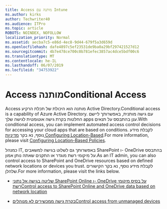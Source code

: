 ```yaml
---
title: Access מותנה עם Intune
ms.author: kirks
author: Techwriter40
ms.audience: ITPro
ms.topic: article
ROBOTS: NOINDEX, NOFOLLOW
localization_priority: Normal
ms.assetid: aecba7c5-e86d-4ec8-9d44-679f5a3d659d
ms.openlocfilehash: dafe4897c5ef23531de9ba0a29bf297421527d12
ms.sourcegitcommit: 4b7e478ce700c0b781efec3857ac4dce5bdf00c6
ms.translationtype: MT
ms.contentlocale: he-IL
ms.lasthandoff: 06/07/2019
ms.locfileid: "34753922"
---
```

# <a name="conditional-access"></a><span data-ttu-id="d1e4c-102">Access מותנה</span><span class="sxs-lookup"><span data-stu-id="d1e4c-102">Conditional Access</span></span>

<span data-ttu-id="d1e4c-103">Access מותנה הוא היכולת של תכלת הרקיע Active Directory.</span><span class="sxs-lookup"><span data-stu-id="d1e4c-103">Conditional access is a capability of Azure Active Directory.</span></span> <span data-ttu-id="d1e4c-104">עם גישה מותנית, באפשרותך ליישם החלטות בקרת גישה אוטומטית לגישה שלך apps ענן בהתבסס על תנאים.</span><span class="sxs-lookup"><span data-stu-id="d1e4c-104">With conditional access, you can implement automated access control decisions for accessing your cloud apps that are based on conditions.</span></span> <span data-ttu-id="d1e4c-105">לקבלת מידע נוסף, נא בקר [מדיניות Configuring Location-Based](https://docs.microsoft.com/azure/active-directory/conditional-access/overview).</span><span class="sxs-lookup"><span data-stu-id="d1e4c-105">For more information, please visit [Configuring Location-Based Policies](https://docs.microsoft.com/azure/active-directory/conditional-access/overview).</span></span>

<span data-ttu-id="d1e4c-106">כמנהל IT, באפשרותך גם לשלוט בגישה למשאבים SharePoint ו- OneDrive בהתבסס על מיקומי רשת מוגדר או התקנים שאתה נותן אמון.</span><span class="sxs-lookup"><span data-stu-id="d1e4c-106">As an IT admin, you can also control access to SharePoint and OneDrive resources based on defined network locations or devices you trust.</span></span> <span data-ttu-id="d1e4c-107">לקבלת מידע נוסף, נא בקר הקישורים שלהלן.</span><span class="sxs-lookup"><span data-stu-id="d1e4c-107">For more information, please visit the links below.</span></span>

- [<span data-ttu-id="d1e4c-108">שליטה בגישה אל נתוני SharePoint Online ו- OneDrive על בסיס מיקומי רשת</span><span class="sxs-lookup"><span data-stu-id="d1e4c-108">Control access to SharePoint Online and OneDrive data based on network location</span></span>](https://docs.microsoft.com/sharepoint/control-access-based-on-network-location)

- [<span data-ttu-id="d1e4c-109">בקרת גישה ממכשירים לא מנוהלים</span><span class="sxs-lookup"><span data-stu-id="d1e4c-109">Control access from unmanaged devices</span></span>](https://docs.microsoft.com/sharepoint/control-access-from-unmanaged-devices)

